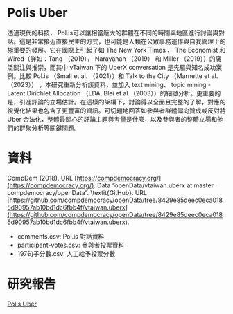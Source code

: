 # Polis Uber
透過現代的科技， Pol.is可以讓相當龐大的群體在不同的時間與地區進行討論與對話。這是非常接近直接民主的方式，也可能是人類在公眾事務運作與自我管理上的極重要的發展。它在國際上引起了如 The New York Times 、  The Economist 和 Wired（詳如：Tang （2019）， Narayanan （2019） 和  Miller （2019））的廣泛關注與推崇，而其中 vTaiwan 下的 UberX conversation 是先驅與知名成功案例。比較 Pol.is （Small et al. （2021））和 Talk to the City （Marnette et al.（2023）） ，本研究重新分析該資料，並加入 text mining、 topic mining - Latent Dirichlet Allocation （LDA, Blei et al.（2003））的細緻分析。更重要的是，引進評論的立場估計。在這樣的架構下，討論得以全面且完整的了解，對應的視覺化結果也包含了更豐富的資訊。可切題地回答如參與者群體偏向贊成或反對將 Uber 合法化，整體最關心的評論主題與考量是什麼，以及參與者的整體立場和他們的群聚分析等關鍵問題。

# 資料
CompDem (2018). URL [https://compdemocracy.org/](https://compdemocracy.org/). Data “openData/vtaiwan.uberx at master · compdemocracy/openData”. \textit{GitHub}. URL [https://github.com/compdemocracy/openData/tree/8429e85deec0eca0185d90957ab10bd1dc6fbb4f/vtaiwan.uberx](https://github.com/compdemocracy/openData/tree/8429e85deec0eca0185d90957ab10bd1dc6fbb4f/vtaiwan.uberx).
- comments.csv: Pol.is 對話資料
- participant-votes.csv: 參與者投票資料
- 197句子分數.csv: 人工給予投票分數

# 研究報告
[Polis Uber](https://rpubs.com/LynnChang/Polis_Uber)

